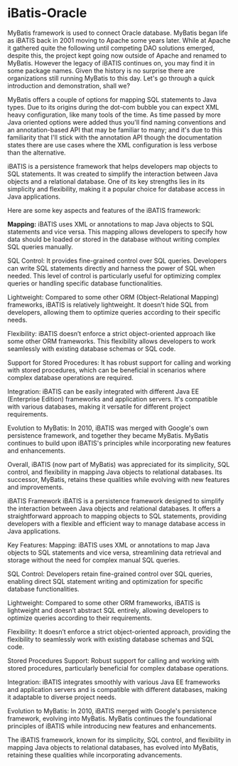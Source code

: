 # iBatis-Oracle

MyBatis framework is used to connect Oracle database.
MyBatis began life as iBATIS back in 2001 moving to Apache some years later. While at Apache it gathered quite the following until competing DAO solutions emerged, despite this, the project kept going now outside of Apache and renamed to MyBatis. However the legacy of iBATIS continues on, you may find it in some package names. Given the history is no surprise there are organizations still running MyBatis to this day. Let's go through a quick introduction and demonstration, shall we?

MyBatis offers a couple of options for mapping SQL statements to Java types. Due to its origins during the dot-com bubble you can expect XML heavy configuration, like many tools of the time. As time passed by more Java oriented options were added thus you'll find naming conventions and an annotation-based API that may be familiar to many; and it's due to this familiarity that I'll stick with the annotation API though the documentation states there are use cases where the XML configuration is less verbose than the alternative.



iBATIS is a persistence framework that helps developers map objects to SQL statements. It was created to simplify the interaction between Java objects and a relational database. One of its key strengths lies in its simplicity and flexibility, making it a popular choice for database access in Java applications.

Here are some key aspects and features of the iBATIS framework:

**Mapping:**
iBATIS uses XML or annotations to map Java objects to SQL statements and vice versa. This mapping allows developers to specify how data should be loaded or stored in the database without writing complex SQL queries manually.

SQL Control:
It provides fine-grained control over SQL queries. Developers can write SQL statements directly and harness the power of SQL when needed. This level of control is particularly useful for optimizing complex queries or handling specific database functionalities.

Lightweight:
Compared to some other ORM (Object-Relational Mapping) frameworks, iBATIS is relatively lightweight. It doesn’t hide SQL from developers, allowing them to optimize queries according to their specific needs.

Flexibility:
iBATIS doesn’t enforce a strict object-oriented approach like some other ORM frameworks. This flexibility allows developers to work seamlessly with existing database schemas or SQL code.

Support for Stored Procedures:
It has robust support for calling and working with stored procedures, which can be beneficial in scenarios where complex database operations are required.

Integration:
iBATIS can be easily integrated with different Java EE (Enterprise Edition) frameworks and application servers. It's compatible with various databases, making it versatile for different project requirements.

Evolution to MyBatis:
In 2010, iBATIS was merged with Google's own persistence framework, and together they became MyBatis. MyBatis continues to build upon iBATIS's principles while incorporating new features and enhancements.

Overall, iBATIS (now part of MyBatis) was appreciated for its simplicity, SQL control, and flexibility in mapping Java objects to relational databases. Its successor, MyBatis, retains these qualities while evolving with new features and improvements.




iBATIS Framework
iBATIS is a persistence framework designed to simplify the interaction between Java objects and relational databases. It offers a straightforward approach to mapping objects to SQL statements, providing developers with a flexible and efficient way to manage database access in Java applications.

Key Features:
Mapping: iBATIS uses XML or annotations to map Java objects to SQL statements and vice versa, streamlining data retrieval and storage without the need for complex manual SQL queries.

SQL Control: Developers retain fine-grained control over SQL queries, enabling direct SQL statement writing and optimization for specific database functionalities.

Lightweight: Compared to some other ORM frameworks, iBATIS is lightweight and doesn’t abstract SQL entirely, allowing developers to optimize queries according to their requirements.

Flexibility: It doesn’t enforce a strict object-oriented approach, providing the flexibility to seamlessly work with existing database schemas and SQL code.

Stored Procedures Support: Robust support for calling and working with stored procedures, particularly beneficial for complex database operations.

Integration: iBATIS integrates smoothly with various Java EE frameworks and application servers and is compatible with different databases, making it adaptable to diverse project needs.

Evolution to MyBatis:
In 2010, iBATIS merged with Google's persistence framework, evolving into MyBatis. MyBatis continues the foundational principles of iBATIS while introducing new features and enhancements.

The iBATIS framework, known for its simplicity, SQL control, and flexibility in mapping Java objects to relational databases, has evolved into MyBatis, retaining these qualities while incorporating advancements.
